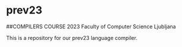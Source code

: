 # prev23

##COMPILERS COURSE 2023 Faculty of Computer Science Ljubljana

This is a repository for our prev23 language compiler. 

